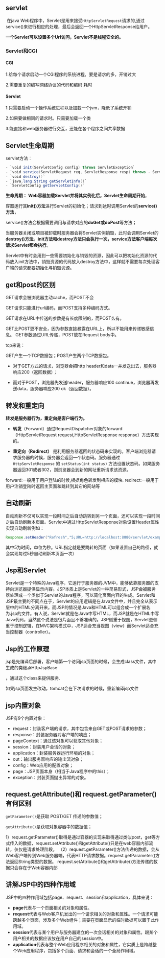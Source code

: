 ## servlet

​	在java Web程序中，Servlet是用来接受`HttpServletRequest`请求的,通过service()来进行相应的处理，最后会返回一个HttpServletResponse给用户。

​	**一个Servlet可以设置多个UrI访问，Servlet不是线程安全的。**

### Servlet和CGI

#### CGI

1.给每个请求启动一个CGI程序的系统进程，要是请求的多，开销过大

2.需要重复的编写网络协议的代码和编码 耗时

#### Servlet

1.只需要启动一个操作系统进程以及加载一个jvm，降低了系统开销

2.如果要做相同的请求时。只需要加载一个类

3.能直接和web服务器进行交互，还能在各个程序之间共享数据

## Servlet生命周期

servlet方法：

```java
- `void init(ServletConfig config) throws ServletException`
- `void service(ServletRequest req, ServletResponse resp) throws - ServletException, java.io.IOException`
- `void destroy()`
- `java.lang.String getServletInfo()`
- `ServletConfig getServletConfig()`
```

**生命周期：** **Web容器加载Servlet并将其实例化后，Servlet生命周期开始**，

容器运行其**init()方法**进行Servlet的初始化；请求到达时调用Servlet的**service()方法**，

service()方法会根据需要调用与请求对应的**doGet或doPost**等方法；

当服务器关闭或项目被卸载时服务器会将Servlet实例销毁，此时会调用Servlet的**destroy()方法**。**init方法和destroy方法只会执行一次，service方法客户端每次请求Servlet都会执行**。

Servlet中有时会用到一些需要初始化与销毁的资源，因此可以把初始化资源的代码放入init方法中，销毁资源的代码放入destroy方法中，这样就不需要每次处理客户端的请求都要初始化与销毁资源。

## get和post的区别

 GET请求会被浏览器主动cache，而POST不会 

 GET请求只能进行url编码，而POST支持多种编码方式。 

 GET请求在URL中传送的参数是有长度限制的，而POST么有。 

 GET比POST更不安全，因为参数直接暴露在URL上，所以不能用来传递敏感信息。
GET参数通过URL传递，POST放在Request body中。

tcp来说：

 GET产生一个TCP数据包；POST产生两个TCP数据包。 

- 对于GET方式的请求，浏览器会把http header和data一并发送出去，服务器响应200（返回数据）；

- 而对于POST，浏览器先发送header，服务器响应100 continue，浏览器再发送data，服务器响应200 ok（返回数据）。

## 转发和重定向

**转发是服务器行为，重定向是客户端行为。**

- **转发**（Forward）通过RequestDispatcher对象的forward（HttpServletRequest request,HttpServletResponse response）方法实现的。

-  **重定向（Redirect）** 是利用服务器返回的状态码来实现的。客户端浏览器请求服务器的时候，服务器会返回一个状态码。服务器通过 `HttpServletResponse` 的 `setStatus(int status)` 方法设置状态码。如果服务器返回301或者302，则浏览器会到新的网址重新请求该资源。 

forward:一般用于用户登陆的时候,根据角色转发到相应的模块. redirect:一般用于用户注销登陆时返回主页面和跳转到其它的网站等

## 自动刷新

自动刷新不仅可以实现一段时间之后自动跳转到另一个页面，还可以实现一段时间之后自动刷新本页面。Servlet中通过HttpServletResponse对象设置Header属性实现自动刷新例如：

```java
Response.setHeader("Refresh","5;URL=http://localhost:8080/servlet/example.htm");
```

其中5为时间，单位为秒。URL指定就是要跳转的页面（如果设置自己的路径，就会实现每过5秒自动刷新本页面一次）

## Jsp和Servlet

​		Servlet是一个特殊的Java程序，它运行于服务器的JVM中，能够依靠服务器的支持向浏览器提供显示内容。JSP本质上是Servlet的一种简易形式，JSP会被服务器处理成一个类似于Servlet的Java程序，可以简化页面内容的生成。Servlet和JSP最主要的不同点在于，Servlet的应用逻辑是在Java文件中，并且完全从表示层中的HTML分离开来。而JSP的情况是Java和HTML可以组合成一个扩展名为.jsp的文件。有人说，Servlet就是在Java中写HTML，而JSP就是在HTML中写Java代码，当然这个说法是很片面且不够准确的。JSP侧重于视图，Servlet更侧重于控制逻辑，在MVC架构模式中，JSP适合充当视图（view）而Servlet适合充当控制器（controller）。

## Jsp的工作原理

jsp是先编译后部署，客户端第一个访问jsp页面的时候，会生成class文件，其中生成的类继承HttpJspBase

，通过这个class来提供服务.

如果jsp页面发生改动，tomcat会在下次请求的时候，重新编译jsp文件

## jsp内置对象

JSP有9个内置对象：

- request：封装客户端的请求，其中包含来自GET或POST请求的参数；
- response：封装服务器对客户端的响应；
- pageContext：通过该对象可以获取其他对象；
- session：封装用户会话的对象；
- application：封装服务器运行环境的对象；
- out：输出服务器响应的输出流对象；
- config：Web应用的配置对象；
- page：JSP页面本身（相当于Java程序中的this）；
- exception：封装页面抛出异常的对象。

## request.getAttribute()和 request.getParameter()有何区别

`getParameter()`是获取 POST/GET 传递的参数值；

`getAttribute()`是获取对象容器中的数据值；

 1）request.getParameter()取得是通过容器的实现来取得通过类似post，get等方式传入的数据，request.setAttribute()和getAttribute()只是在web容器内部流转，仅仅是请求处理阶段。
（2）request.getParameter()方法传递的数据，会从Web客户端传到Web服务器端，代表HTTP请求数据。request.getParameter()方法返回String类型的数据。
request.setAttribute()和getAttribute()方法传递的数据只会存在于Web容器内部 

## 讲解JSP中的四种作用域

JSP中的四种作用域包括page、request、session和application，具体来说：

- **page**代表与一个页面相关的对象和属性。
- **request**代表与Web客户机发出的一个请求相关的对象和属性。一个请求可能跨越多个页面，涉及多个Web组件；需要在页面显示的临时数据可以置于此作用域。
- **session**代表与某个用户与服务器建立的一次会话相关的对象和属性。跟某个用户相关的数据应该放在用户自己的session中。
- **application**代表与整个Web应用程序相关的对象和属性，它实质上是跨越整个Web应用程序，包括多个页面、请求和会话的一个全局作用域。